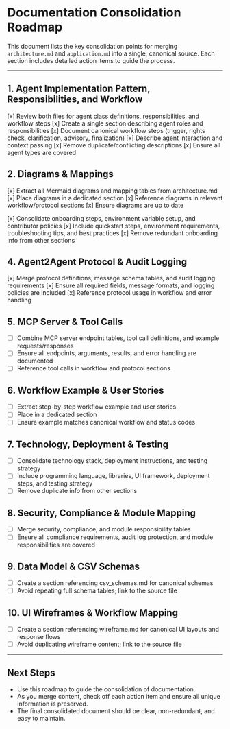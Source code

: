 # Documentation Consolidation Roadmap

This document lists the key consolidation points for merging `architecture.md` and `application.md` into a single, canonical source. Each section includes detailed action items to guide the process.

---

## 1. Agent Implementation Pattern, Responsibilities, and Workflow
[x] Review both files for agent class definitions, responsibilities, and workflow steps
[x] Create a single section describing agent roles and responsibilities
[x] Document canonical workflow steps (trigger, rights check, clarification, advisory, finalization)
[x] Describe agent interaction and context passing
[x] Remove duplicate/conflicting descriptions
[x] Ensure all agent types are covered

## 2. Diagrams & Mappings
 [x] Extract all Mermaid diagrams and mapping tables from architecture.md
 [x] Place diagrams in a dedicated section
 [x] Reference diagrams in relevant workflow/protocol sections
 [x] Ensure diagrams are up to date

 [x] Consolidate onboarding steps, environment variable setup, and contributor policies
 [x] Include quickstart steps, environment requirements, troubleshooting tips, and best practices
 [x] Remove redundant onboarding info from other sections

## 4. Agent2Agent Protocol & Audit Logging
 [x] Merge protocol definitions, message schema tables, and audit logging requirements
 [x] Ensure all required fields, message formats, and logging policies are included
 [x] Reference protocol usage in workflow and error handling
## 5. MCP Server & Tool Calls
- [ ] Combine MCP server endpoint tables, tool call definitions, and example requests/responses
- [ ] Ensure all endpoints, arguments, results, and error handling are documented
- [ ] Reference tool calls in workflow and protocol sections

## 6. Workflow Example & User Stories
- [ ] Extract step-by-step workflow example and user stories
- [ ] Place in a dedicated section
- [ ] Ensure example matches canonical workflow and status codes

## 7. Technology, Deployment & Testing
- [ ] Consolidate technology stack, deployment instructions, and testing strategy
- [ ] Include programming language, libraries, UI framework, deployment steps, and testing strategy
- [ ] Remove duplicate info from other sections

## 8. Security, Compliance & Module Mapping
- [ ] Merge security, compliance, and module responsibility tables
- [ ] Ensure all compliance requirements, audit log protection, and module responsibilities are covered

## 9. Data Model & CSV Schemas
- [ ] Create a section referencing csv_schemas.md for canonical schemas
- [ ] Avoid repeating full schema tables; link to the source file

## 10. UI Wireframes & Workflow Mapping
- [ ] Create a section referencing wireframe.md for canonical UI layouts and response flows
- [ ] Avoid duplicating wireframe content; link to the source file

---

## Next Steps
- Use this roadmap to guide the consolidation of documentation.
- As you merge content, check off each action item and ensure all unique information is preserved.
- The final consolidated document should be clear, non-redundant, and easy to maintain.